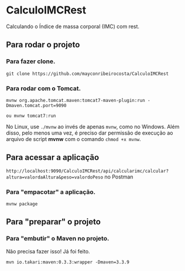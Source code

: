 ﻿# CalculoIMCRest

Calculando o Índice de massa corporal (IMC) com rest.

## Para rodar o projeto

### Para fazer clone.

`git clone https://github.com/mayconribeirocosta/CalculoIMCRest`

### Para rodar com o Tomcat.

`mvnw org.apache.tomcat.maven:tomcat7-maven-plugin:run -Dmaven.tomcat.port=9090`

`ou mvnw tomcat7:run`

No Linux, use `./mvnw` ao invés de apenas `mvnw`, como no Windows. Além disso, pelo menos uma vez, é preciso dar permissão de execução ao arquivo de script **mvnw** com o comando `chmod +x mvnw`.

## Para acessar a aplicação

`http://localhost:9090/CalculoIMCRest/api/calcularimc/calcular?altura=valordaAltura&peso=valordoPeso` no Postman

### Para "empacotar" a aplicação.

`mvnw package`

## Para "preparar" o projeto

### Para "embutir" o Maven no projeto.

Não precisa fazer isso! Já foi feito. 

`mvn io.takari:maven:0.3.3:wrapper -Dmaven=3.3.9`

